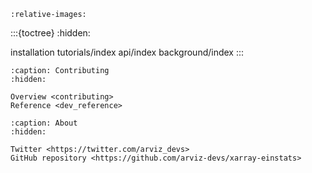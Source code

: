 ```{include} ../../README.md
:relative-images:
```

:::{toctree}
:hidden:

installation
tutorials/index
api/index
background/index
:::

```{toctree}
:caption: Contributing
:hidden:

Overview <contributing>
Reference <dev_reference>
```

```{toctree}
:caption: About
:hidden:

Twitter <https://twitter.com/arviz_devs>
GitHub repository <https://github.com/arviz-devs/xarray-einstats>
```
